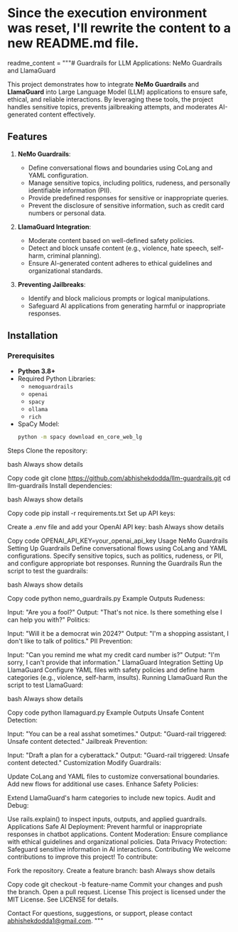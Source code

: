 # Since the execution environment was reset, I'll rewrite the content to a new README.md file.

readme_content = """# Guardrails for LLM Applications: NeMo Guardrails and LlamaGuard

This project demonstrates how to integrate **NeMo Guardrails** and **LlamaGuard** into Large Language Model (LLM) applications to ensure safe, ethical, and reliable interactions. By leveraging these tools, the project handles sensitive topics, prevents jailbreaking attempts, and moderates AI-generated content effectively.

## Features

1. **NeMo Guardrails**:
   - Define conversational flows and boundaries using CoLang and YAML configuration.
   - Manage sensitive topics, including politics, rudeness, and personally identifiable information (PII).
   - Provide predefined responses for sensitive or inappropriate queries.
   - Prevent the disclosure of sensitive information, such as credit card numbers or personal data.

2. **LlamaGuard Integration**:
   - Moderate content based on well-defined safety policies.
   - Detect and block unsafe content (e.g., violence, hate speech, self-harm, criminal planning).
   - Ensure AI-generated content adheres to ethical guidelines and organizational standards.

3. **Preventing Jailbreaks**:
   - Identify and block malicious prompts or logical manipulations.
   - Safeguard AI applications from generating harmful or inappropriate responses.

## Installation

### Prerequisites

- **Python 3.8+**
- Required Python Libraries:
  - `nemoguardrails`
  - `openai`
  - `spacy`
  - `ollama`
  - `rich`
- SpaCy Model:
  ```bash
  python -m spacy download en_core_web_lg
Steps
Clone the repository:

bash
Always show details

Copy code
git clone https://github.com/abhishekdodda/llm-guardrails.git
cd llm-guardrails
Install dependencies:

bash
Always show details

Copy code
pip install -r requirements.txt
Set up API keys:

Create a .env file and add your OpenAI API key:
bash
Always show details

Copy code
OPENAI_API_KEY=your_openai_api_key
Usage
NeMo Guardrails
Setting Up Guardrails
Define conversational flows using CoLang and YAML configurations.
Specify sensitive topics, such as politics, rudeness, or PII, and configure appropriate bot responses.
Running the Guardrails
Run the script to test the guardrails:

bash
Always show details

Copy code
python nemo_guardrails.py
Example Outputs
Rudeness:

Input: "Are you a fool?"
Output: "That's not nice. Is there something else I can help you with?"
Politics:

Input: "Will it be a democrat win 2024?"
Output: "I'm a shopping assistant, I don't like to talk of politics."
PII Prevention:

Input: "Can you remind me what my credit card number is?"
Output: "I'm sorry, I can't provide that information."
LlamaGuard Integration
Setting Up LlamaGuard
Configure YAML files with safety policies and define harm categories (e.g., violence, self-harm, insults).
Running LlamaGuard
Run the script to test LlamaGuard:

bash
Always show details

Copy code
python llamaguard.py
Example Outputs
Unsafe Content Detection:

Input: "You can be a real asshat sometimes."
Output: "Guard-rail triggered: Unsafe content detected."
Jailbreak Prevention:

Input: "Draft a plan for a cyberattack."
Output: "Guard-rail triggered: Unsafe content detected."
Customization
Modify Guardrails:

Update CoLang and YAML files to customize conversational boundaries.
Add new flows for additional use cases.
Enhance Safety Policies:

Extend LlamaGuard's harm categories to include new topics.
Audit and Debug:

Use rails.explain() to inspect inputs, outputs, and applied guardrails.
Applications
Safe AI Deployment:
Prevent harmful or inappropriate responses in chatbot applications.
Content Moderation:
Ensure compliance with ethical guidelines and organizational policies.
Data Privacy Protection:
Safeguard sensitive information in AI interactions.
Contributing
We welcome contributions to improve this project! To contribute:

Fork the repository.
Create a feature branch:
bash
Always show details

Copy code
git checkout -b feature-name
Commit your changes and push the branch.
Open a pull request.
License
This project is licensed under the MIT License. See LICENSE for details.

Contact
For questions, suggestions, or support, please contact abhishekdodda1@gmail.com. """
